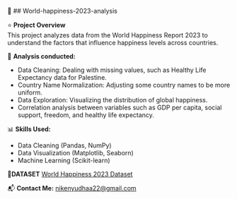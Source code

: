 📌 ## World-happiness-2023-analysis 

⭐ **Project Overview**  
This project analyzes data from the World Happiness Report 2023 to understand the factors that influence happiness levels across countries. 

🔰 **Analysis conducted:**
- Data Cleaning: Dealing with missing values, such as Healthy Life Expectancy data for Palestine.
- Country Name Normalization: Adjusting some country names to be more uniform.
- Data Exploration: Visualizing the distribution of global happiness.
- Correlation analysis between variables such as GDP per capita, social support, freedom, and healthy life expectancy.

📊 **Skills Used:**    
- Data Cleaning (Pandas, NumPy)  
- Data Visualization (Matplotlib, Seaborn)  
- Machine Learning (Scikit-learn)

🧷**DATASET** 
[World Happiness 2023 Dataset](https://www.kaggle.com/datasets/ajaypalsinghlo/world-happiness-report-2023)  

📬 **Contact Me:** nikenyudhaa22@gmail.com  
